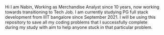 Hi I am Nabin,
Working as Merchandise Analyst since 10 years, now working towards transitioning to Tech Job.
I am currently studying PG full stack development from IIIT bangalore since September 2021.
I will be using this repository to save all my coding problems that I successfully complete during my study with aim to help anyone stuck in that particular problem.

<!---
tenet0/tenet0 is a ✨ special ✨ repository because its `README.md` (this file) appears on your GitHub profile.
You can click the Preview link to take a look at your changes.
--->
